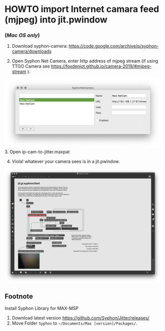 

# HOWTO import Internet camara feed (mjpeg) into jit.pwindow  
### (*Mac OS only*)



1. Download syphon-camera: https://code.google.com/archive/p/syphon-camera/downloads

2. Open Syphon Net Camera, enter http address of mjpeg stream (if using TTGO Camera see https://foxdeniot.github.io/camera-2019/#mjpeg-stream ).

  <img src='snc.png'>
3. Open ip-cam-to-jitter.maxpat

4. Viola! whatever your camera sees is in a jit.pwindow.
  <img src='screenshot.png'>


## Footnote
Install Syphon Library for MAX-MSP 
1. Download latest version https://github.com/Syphon/Jitter/releases/
2. Move Folder `Syphon` to `~/Documents/Max [version]/Packages/`.


